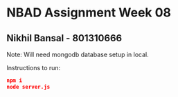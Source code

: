 # NBAD Assignment Week 08
## Nikhil Bansal - 801310666

Note: Will need mongodb database setup in local.


Instructions to run:

```json
npm i
node server.js
